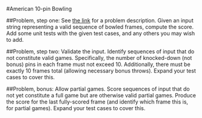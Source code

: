 #American 10-pin Bowling

##Problem, step one:
See [the link](http://codingdojo.org/kata/Bowling/) for a problem description.  Given an input string representing a valid sequence of bowled frames, compute the score.  Add some unit tests with the given test cases, and any others you may wish to add.

##Problem, step two:
Validate the input.  Identify sequences of input that do not constitute valid games.  Specifically, the number of knocked-down (not bonus) pins in each frame must not exceed 10.  Additionally, there must be exactly 10 frames total (allowing necessary bonus throws).  Expand your test cases to cover this.

##Problem, bonus:
Allow partial games.  Score sequences of input that do not yet constitute a full game but are otherwise valid partial games.  Produce the score for the last fully-scored frame (and identify which frame this is, for partial games).  Expand your test cases to cover this.
